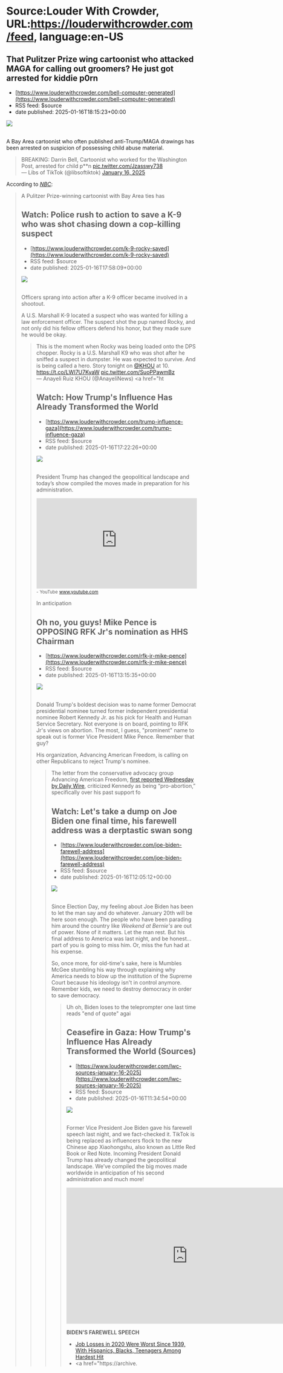 # Source:Louder With Crowder, URL:https://louderwithcrowder.com/feed, language:en-US

## That Pulitzer Prize wing cartoonist who attacked MAGA for calling out groomers? He just got arrested for kiddie p0rn
 - [https://www.louderwithcrowder.com/bell-computer-generated](https://www.louderwithcrowder.com/bell-computer-generated)
 - RSS feed: $source
 - date published: 2025-01-16T18:15:23+00:00

<img src="https://www.louderwithcrowder.com/media-library/image.png?id=55649492&width=1200&height=800&coordinates=100%2C0%2C100%2C0"/><br/><br/><p>A Bay Area cartoonist who often published anti-Trump/MAGA drawings has been arrested on suspicion of possessing child abuse material.</p><div class="rm-embed embed-media"><blockquote class="twitter-tweet">BREAKING: Darrin Bell, Cartoonist who worked for the Washington Post, arrested for child p**n <a href="https://t.co/Jzasswy738">pic.twitter.com/Jzasswy738</a><br/>— Libs of TikTok (@libsoftiktok) <a href="https://twitter.com/libsoftiktok/status/1879911652206027016?ref_src=twsrc%5Etfw">January 16, 2025</a></blockquote> <script async="" charset="utf-8" src="https://platform.twitter.com/widgets.js"></script></div><p>According to <a href="https://www.nbcbayarea.com/news/california/cartoonist-arrested-child-porn/3762634/" target="_blank"><u><em><em>NBC</em></em></u></a>:</p><blockquote>A Pulitzer Prize-winning cartoonist with Bay Area ties has

## Watch: Police rush to action to save a K-9 who was shot chasing down a cop-killing suspect
 - [https://www.louderwithcrowder.com/k-9-rocky-saved](https://www.louderwithcrowder.com/k-9-rocky-saved)
 - RSS feed: $source
 - date published: 2025-01-16T17:58:09+00:00

<img src="https://www.louderwithcrowder.com/media-library/image.png?id=55648633&width=1200&height=800&coordinates=152%2C0%2C153%2C0"/><br/><br/><p>Officers sprang into action after a K-9 officer became involved in a shootout. </p><p>A U.S. Marshall K-9 located a suspect who was wanted for killing a law enforcement officer. The suspect shot the pup named Rocky, and not only did his fellow officers defend his honor, but they made sure he would be okay.</p><div class="rm-embed embed-media"><blockquote class="twitter-tweet">This is the moment when Rocky was being loaded onto the DPS chopper. Rocky is a U.S. Marshall K9 who was shot after he sniffed a suspect in dumpster. He was expected to survive. And is being called a hero. Story tonight on <a href="https://twitter.com/KHOU?ref_src=twsrc%5Etfw">@KHOU</a> at 10. <a href="https://t.co/LWI7U7KyaW">https://t.co/LWI7U7KyaW</a> <a href="https://t.co/SuoPPawmBz">pic.twitter.com/SuoPPawmBz</a><br/>— Anayeli Ruiz KHOU (@AnayeliNews) <a href="ht

## Watch: How Trump's Influence Has Already Transformed the World
 - [https://www.louderwithcrowder.com/trump-influence-gaza](https://www.louderwithcrowder.com/trump-influence-gaza)
 - RSS feed: $source
 - date published: 2025-01-16T17:22:26+00:00

<img src="https://www.louderwithcrowder.com/media-library/image.jpg?id=55647498&width=1200&height=800&coordinates=100%2C0%2C100%2C0"/><br/><br/><p>President Trump has changed the geopolitical landscape and today’s show compiled the moves made in preparation for his administration.</p><p class="shortcode-media shortcode-media-youtube">
<span class="rm-shortcode" data-rm-shortcode-id="35ee59864d4e14f9942c8618dfa0f688" style="display:block;position:relative;padding-top:56.25%;"><iframe frameborder="0" height="auto" lazy-loadable="true" scrolling="no" src="https://www.youtube.com/embed/IfNyvwB3ZT0?rel=0" style="position:absolute;top:0;left:0;width:100%;height:100%;" width="100%"></iframe></span>
<small class="image-media media-caption" placeholder="Add Photo Caption...">- YouTube</small>
<small class="image-media media-photo-credit" placeholder="Add Photo Credit...">
<a href="https://www.youtube.com/watch?v=IfNyvwB3ZT0" target="_blank">www.youtube.com</a>
</small>
</p><p>In anticipation 

## Oh no, you guys! Mike Pence is OPPOSING RFK Jr's nomination as HHS Chairman
 - [https://www.louderwithcrowder.com/rfk-jr-mike-pence](https://www.louderwithcrowder.com/rfk-jr-mike-pence)
 - RSS feed: $source
 - date published: 2025-01-16T13:15:35+00:00

<img src="https://www.louderwithcrowder.com/media-library/image.jpg?id=55637930&width=2000&height=1500&coordinates=112%2C0%2C113%2C0"/><br/><br/><p>Donald Trump's boldest decision was to name former Democrat presidential nominee turned former independent presidential nominee Robert Kennedy Jr. as his pick for Health and Human Service Secretary. Not everyone is on board, pointing to RFK Jr's views on abortion. The most, I guess, "prominent" name to speak out is former Vice President Mike Pence. Remember that guy?</p><p>His organization, Advancing American Freedom, is calling on other Republicans to reject Trump's nominee.</p><blockquote>The letter from the conservative advocacy group Advancing American Freedom, <a href="https://www.dailywire.com/news/exclusive-mike-pence-org-urges-senators-to-oppose-rfk-jr-confirmation" rel="noopener noreferrer" target="_blank">first reported Wednesday by Daily Wire</a>, criticized Kennedy as being “pro-abortion,” specifically over his past support fo

## Watch: Let's take a dump on Joe Biden one final time, his farewell address was a derptastic swan song
 - [https://www.louderwithcrowder.com/joe-biden-farewell-address](https://www.louderwithcrowder.com/joe-biden-farewell-address)
 - RSS feed: $source
 - date published: 2025-01-16T12:05:12+00:00

<img src="https://www.louderwithcrowder.com/media-library/image.png?id=55635502&width=2000&height=1500&coordinates=434%2C0%2C434%2C0"/><br/><br/><p>Since Election Day, my feeling about Joe Biden has been to let the man say and do whatever. January 20th will be here soon enough. The people who have been parading him around the country like <em>Weekend at Bernie's</em> are out of power. None of it matters. Let the man rest. But his final address to America was last night, and be honest... part of you is going to miss him. Or, miss the fun had at his expense.</p><p>So, once more, for old-time's sake, here is Mumbles McGee stumbling his way through explaining why America needs to blow up the institution of the Supreme Court because his ideology isn't in control anymore. Remember kids, we need to destroy democracy in order to save democracy.</p><div class="rm-embed embed-media"><blockquote class="twitter-tweet">Uh oh, Biden loses to the teleprompter one last time reads "end of quote" agai

## Ceasefire in Gaza: How Trump's Influence Has Already Transformed the World (Sources)
 - [https://www.louderwithcrowder.com/lwc-sources-january-16-2025](https://www.louderwithcrowder.com/lwc-sources-january-16-2025)
 - RSS feed: $source
 - date published: 2025-01-16T11:34:54+00:00

<img src="https://www.louderwithcrowder.com/media-library/image.png?id=55642153&width=1200&height=800&coordinates=150%2C0%2C150%2C0"/><br/><br/><p>Former Vice President Joe Biden gave his farewell speech last night, and we fact-checked it. TikTok is being replaced as influencers flock to the new Chinese app Xiaohongshu, also known as Little Red Book or Red Note. Incoming President Donald Trump has already changed the geopolitical landscape. We’ve compiled the big moves made worldwide in anticipation of his second administration and much more!</p><div class="rm-embed embed-media"><iframe allowfullscreen="" class="rumble" frameborder="0" height="360" src="https://rumble.com/embed/v67qvss/?pub=4430ut" width="640"></iframe></div><p><strong>BIDEN’S FAREWELL SPEECH</strong></p><ul><li><a href="https://archive.ph/595tB" rel="noopener noreferrer" target="_blank">Job Losses in 2020 Were Worst Since 1939, With Hispanics, Blacks, Teenagers Among Hardest Hit</a></li><li><a href="https://archive.

